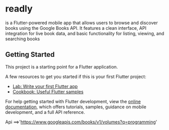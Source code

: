 # readly

is a Flutter-powered mobile app that allows users to browse and discover books using the Google Books API.
It features a clean interface, API integration for live book data, and basic functionality for listing, viewing, and searching books

## Getting Started

This project is a starting point for a Flutter application.

A few resources to get you started if this is your first Flutter project:

- [Lab: Write your first Flutter app](https://docs.flutter.dev/get-started/codelab)
- [Cookbook: Useful Flutter samples](https://docs.flutter.dev/cookbook)

For help getting started with Flutter development, view the
[online documentation](https://docs.flutter.dev/), which offers tutorials,
samples, guidance on mobile development, and a full API reference.

Api ==>'https://www.googleapis.com/books/v1/volumes?q=programming'
